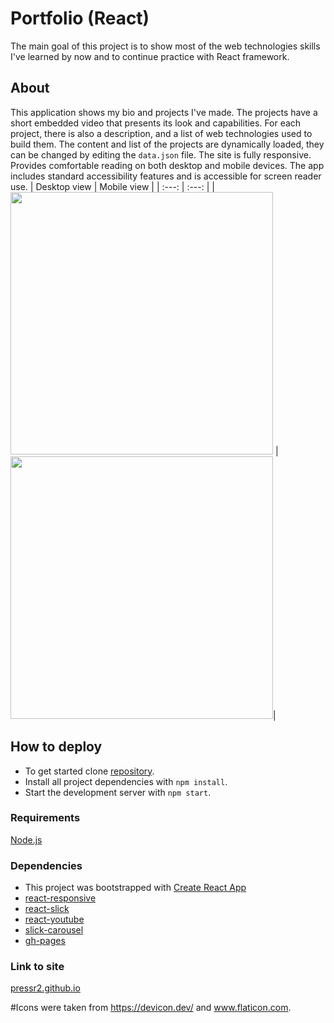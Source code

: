 # Portfolio (React)
The main goal of this project is to show most of the web technologies skills I've learned by now and to continue practice with React framework.
## About
This application shows my bio and projects I've made. The projects have a short embedded video that presents its look and capabilities. For each project, there is also a description, and a list of web technologies used to build them. The content and list of the projects are dynamically loaded, they can be changed by editing the `data.json` file. The site is fully responsive. Provides comfortable reading on both desktop and mobile devices. The app includes standard accessibility features and is accessible for screen reader use.
| Desktop view   | Mobile view |
|  :---:          |     :---:     |
|<img src="https://user-images.githubusercontent.com/36776929/97235069-646f5e00-17e2-11eb-898d-f28c3b609649.png" height="420px"> | <img src="https://user-images.githubusercontent.com/36776929/97235077-69341200-17e2-11eb-958e-4f8a706fe9b5.png" height="420px">|
## How to deploy
* To get started clone [repository](https://github.com/pressR2/portfolio-react.git).
* Install all project dependencies with `npm install`.
* Start the development server with `npm start`.
### Requirements
[Node.js](https://nodejs.org)
### Dependencies
* This project was bootstrapped with [Create React App](https://github.com/facebook/create-react-app)
* [react-responsive](https://github.com/contra/react-responsive)
* [react-slick](https://github.com/akiran/react-slick)
* [react-youtube](https://www.npmjs.com/package/react-youtube)
* [slick-carousel](https://kenwheeler.github.io/slick/)
* [gh-pages](https://dev.to/yuribenjamin/how-to-deploy-react-app-in-github-pages-2a1f)
### Link to site
[pressr2.github.io](https://pressr2.github.io/)

#Icons were taken from https://devicon.dev/ and www.flaticon.com.
